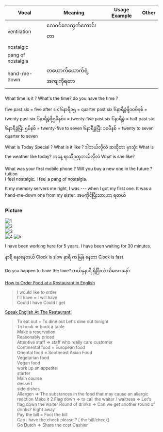 

| Vocal | Meaning | Usage Example | Other 
|-------|-------|-------|-------
| ventilation | လေ၀င်လေထွက်ကောင်းတာ | | 
| nostalgic | | | 
| pang of nostalgia | | | 
| hand-me-down | တယောက်ယောက်ရဲ့ အကျကိုရတာ | |

### 
What time is it ? 
What's the time? 
do you have the time ? 

five past six = five after six
၆နာရီ၁၅ = quarter past six
၆နာရီခွဲဖို့၁၀မိနစ် = twenty past six 
၆နာရီခွဲဖို့၅မိနစ်။ = twenty-five past six 
၆နာရီခွဲ        = half past six 
၆နာရီခွဲပြီး ၅မိနစ် = twenty-five to seven 
၆နာရီခွဲပြီး ၁၀မိနစ် = twenty to seven
quarter to seven

What is Today Special ? 
What is it like ? ဒါဘယ်လိုလဲ ဆဆိုတာ မှာသုံး
What is the weather like today?  ကနေ့ ရာသီဉတူဘယ်လိုလဲ​
What is she like? 

What was your first mobile phone ? 
Will you buy a new one in the future ? 
tuition  
I feel nostalgic. I feel a pang of nostalgia.

It my memory servers me right, I was --- when  I got my first one. 
It was a hand-me-down one from my sister. အမကိုင်ပြီးသားဟာ ရတယ်

### Picture
![1](./image/4_1.png)  
![2](./image/4_2.png)  
![3](./image/4_3.png)  
![4](./image/4_4.png) 
![5](./image/4_5.png)   

I have been working here for 5 years. 
I have been waiting for 30 minutes.

နာရီ နှေးနေတယ် Clock is slow 
နာရီ က မြန် နေတာ Clock is fast 

Do you happen to have the time? ဘယ်နှနာရီ ရှိပြီးလဲ သိမလားနော်

[How to Order Food at a Restaurant in English](https://www.youtube.com/watch?v=uUMPULuwdLI) 

> I would like to order   
> I'll have = I will have   
> Could I have 
> Could I get 

[Speak English At The Restaurant!](https://www.youtube.com/watch?v=nI82Q35n8vQ)

> To eat out   = To dine out 
> Let's dine out tonight  
> To book => book a table   
>  Make a reservation   
> Reasonably priced     
> Attentive staff => staff who really care customer   
> Continental food = European food   
> Oriental food = Southeast Asian Food   
> Vegetarian food   
> Vegan food   
> work up an appetite   
> starter  
> Main course   
> dessert  
> side dishes  
> Allergen => The substances in the food that may cause an allergic reaction
> Make it 2 
> Flag down => to call the waiter / waitress   => Let's flag down the waiter 
> Round of drinks   => Can we get another round of drinks?
> Right away    
> Pay the bill = Foot the bill  
> Can i have the check please ? ( the bill/check)  
> Go Dutch => Share the cost 
> Cashier  